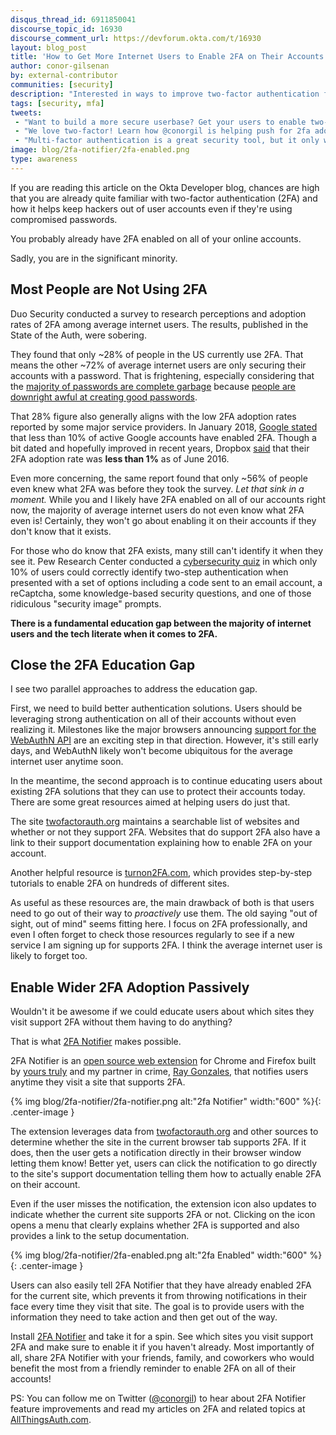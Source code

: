 ```yaml
---
disqus_thread_id: 6911850041
discourse_topic_id: 16930
discourse_comment_url: https://devforum.okta.com/t/16930
layout: blog_post
title: 'How to Get More Internet Users to Enable 2FA on Their Accounts'
author: conor-gilsenan
by: external-contributor
communities: [security]
description: "Interested in ways to improve two-factor authentication for your users? We'll teach you how to grow two-factor adoption and build a more secure userbase."
tags: [security, mfa]
tweets:
 - "Want to build a more secure userbase? Get your users to enable two-factor authentication! Our buddy @conorgil wrote an awesome guide you might enjoy on the topic:"
 - "We love two-factor! Learn how @conorgil is helping push for 2fa adoption in our latest post:"
 - "Multi-factor authentication is a great security tool, but it only works if users enable it! Learn how to increase user adoption of 2fa in our latest article, written by the one-and-only @conorgil:"
image: blog/2fa-notifier/2fa-enabled.png
type: awareness
---
```


If you are reading this article on the Okta Developer blog, chances are high that you are already quite familiar with two-factor authentication (2FA) and how it helps keep hackers out of user accounts even if they're using compromised passwords.

You probably already have 2FA enabled on all of your online accounts.

Sadly, you are in the significant minority.

## Most People are Not Using 2FA

Duo Security conducted a survey to research perceptions and adoption rates of 2FA among average internet users. The results, published in the State of the Auth, were sobering.

They found that only ~28% of people in the US currently use 2FA. That means the other ~72% of average internet users are only securing their accounts with a password. That is frightening, especially considering that the [majority of passwords are complete garbage](https://www.troyhunt.com/86-of-passwords-are-terrible-and-other-statistics/) because [people are downright awful at creating good passwords](https://www.troyhunt.com/science-of-password-selection/).

That 28% figure also generally aligns with the low 2FA adoption rates reported by some major service providers. In January 2018, [Google stated](https://www.theregister.co.uk/2018/01/17/no_one_uses_two_factor_authentication/) that less than 10% of active Google accounts have enabled 2FA. Though a bit dated and hopefully improved in recent years, Dropbox [said](https://blogs.dropbox.com/business/2016/02/dropbox-customer-data-safety/) that their 2FA adoption rate was **less than 1%** as of June 2016.

Even more concerning, the same report found that only ~56% of people even knew what 2FA was before they took the survey. *Let that sink in a moment.* While you and I likely have 2FA enabled on all of our accounts right now, the majority of average internet users do not even know what 2FA even is! Certainly, they won't go about enabling it on their accounts if they don't know that it exists.

For those who do know that 2FA exists, many still can't identify it when they see it. Pew Research Center conducted a [cybersecurity quiz](http://www.pewinternet.org/2017/03/22/what-the-public-knows-about-cybersecurity/) in which only 10% of users could correctly identify two-step authentication when presented with a set of options including a code sent to an email account, a reCaptcha, some knowledge-based security questions, and one of those ridiculous "security image" prompts.

**There is a fundamental education gap between the majority of internet users and the tech literate when it comes to 2FA.**

## Close the 2FA Education Gap

I see two parallel approaches to address the education gap.

First, we need to build better authentication solutions. Users should be leveraging strong authentication on all of their accounts without even realizing it. Milestones like the major browsers announcing [support for the WebAuthN API](https://motherboard.vice.com/en_us/article/8xkvb3/webauthn-google-chrome-microsoft-edge-mozilla-firefox) are an exciting step in that direction. However, it's still early days, and WebAuthN likely won't become ubiquitous for the average internet user anytime soon.

In the meantime, the second approach is to continue educating users about existing 2FA solutions that they can use to protect their accounts today. There are some great resources aimed at helping users do just that.

The site [twofactorauth.org](https://twofactorauth.org/) maintains a searchable list of websites and whether or not they support 2FA. Websites that do support 2FA also have a link to their support documentation explaining how to enable 2FA on your account.

Another helpful resource is [turnon2FA.com](https://www.turnon2fa.com/), which provides step-by-step tutorials to enable 2FA on hundreds of different sites.

As useful as these resources are, the main drawback of both is that users need to go out of their way to *proactively* use them. The old saying "out of sight, out of mind" seems fitting here. I focus on 2FA professionally, and even I often forget to check those resources regularly to see if a new service I am signing up for supports 2FA. I think the average internet user is likely to forget too.

## Enable Wider 2FA Adoption Passively

Wouldn't it be awesome if we could educate users about which sites they visit support 2FA without them having to do anything?

That is what [2FA Notifier](https://2fanotifier.org/) makes possible.

2FA Notifier is an [open source web extension](https://github.com/conorgil/2fa-notifier) for Chrome and Firefox built by [yours truly](https://twitter.com/conorgil) and my partner in crime, [Ray Gonzales](https://ray-gonzales.com/), that notifies users anytime they visit a site that supports 2FA.

{% img blog/2fa-notifier/2fa-notifier.png alt:"2fa Notifier" width:"600" %}{: .center-image }

The extension leverages data from [twofactorauth.org](https://twofactorauth.org/) and other sources to determine whether the site in the current browser tab supports 2FA. If it does, then the user gets a notification directly in their browser window letting them know! Better yet, users can click the notification to go directly to the site's support documentation telling them how to actually enable 2FA on their account.

Even if the user misses the notification, the extension icon also updates to indicate whether the current site supports 2FA or not. Clicking on the icon opens a menu that clearly explains whether 2FA is supported and also provides a link to the setup documentation.

{% img blog/2fa-notifier/2fa-enabled.png alt:"2fa Enabled" width:"600" %}{: .center-image }

Users can also easily tell 2FA Notifier that they have already enabled 2FA for the current site, which prevents it from throwing notifications in their face every time they visit that site. The goal is to provide users with the information they need to take action and then get out of the way.

Install [2FA Notifier](https://2fanotifier.org/) and take it for a spin. See which sites you visit support 2FA and make sure to enable it if you haven't already. Most importantly of all, share 2FA Notifier with your friends, family, and coworkers who would benefit the most from a friendly reminder to enable 2FA on all of their accounts!

PS: You can follow me on Twitter ([@conorgil](https://twitter.com/conorgil)) to hear about 2FA Notifier feature improvements and read my articles on 2FA and related topics at [AllThingsAuth.com](https://allthingsauth.com/).
